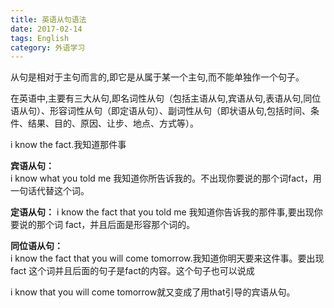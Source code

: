 ```yaml
---
title: 英语从句语法
date: 2017-02-14
tags: English
category: 外语学习
---
```

从句是相对于主句而言的,即它是从属于某一个主句,而不能单独作一个句子。

在英语中,主要有三大从句,即名词性从句（包括主语从句,宾语从句,表语从句,同位语从句）、形容词性从句（即定语从句）、副词性从句（即状语从句,包括时间、条件、结果、目的、原因、让步、地点、方式等）。<!--more-->

i know the fact.我知道那件事

**宾语从句：**  
i know what you told me 我知道你所告诉我的。不出现你要说的那个词fact，用一句话代替这个词。

**定语从句：** 
i know the fact that you told me 我知道你告诉我的那件事,要出现你要说的那个词 fact，并且后面是形容那个词的。

**同位语从句：**  
i know the fact that you will come tomorrow.我知道你明天要来这件事。要出现fact 这个词并且后面的句子是fact的内容。这个句子也可以说成

i know that you will come tomorrow就又变成了用that引导的宾语从句。
